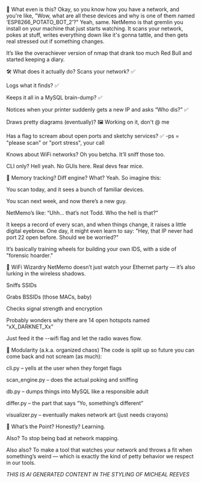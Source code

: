 🧠 What even is this?
Okay, so you know how you have a network, and you're like, "Wow, what are all these devices and why is one of them named ‘ESP8266_POTATO_BOT_2’?" Yeah, same.
NetMemo is that gremlin you install on your machine that just starts watching. It scans your network, pokes at stuff, writes everything down like it's gonna tattle, and then gets real stressed out if something changes.

It’s like the overachiever version of nmap that drank too much Red Bull and started keeping a diary.

🛠️ What does it actually do?
Scans your network? ✅

Logs what it finds? ✅

Keeps it all in a MySQL brain-dump? ✅

Notices when your printer suddenly gets a new IP and asks “Who dis?” ✅

Draws pretty diagrams (eventually)? 🖼️ Working on it, don't @ me

Has a flag to scream about open ports and sketchy services? ✅ -ps = "please scan" or "port stress", your call

Knows about WiFi networks? Oh you betcha. It’ll sniff those too.

CLI only? Hell yeah. No GUIs here. Real devs fear mice.

🧠 Memory tracking? Diff engine? What?
Yeah. So imagine this:

You scan today, and it sees a bunch of familiar devices.

You scan next week, and now there’s a new guy.

NetMemo’s like: “Uhh... that’s not Todd. Who the hell is that?”

It keeps a record of every scan, and when things change, it raises a little digital eyebrow. One day, it might even learn to say: "Hey, that IP never had port 22 open before. Should we be worried?"

It’s basically training wheels for building your own IDS, with a side of "forensic hoarder."

🧙 WiFi Wizardry
NetMemo doesn’t just watch your Ethernet party — it’s also lurking in the wireless shadows.

Sniffs SSIDs

Grabs BSSIDs (those MACs, baby)

Checks signal strength and encryption

Probably wonders why there are 14 open hotspots named “xX_DARKNET_Xx”

Just feed it the --wifi flag and let the radio waves flow.

🧰 Modularity (a.k.a. organized chaos)
The code is split up so future you can come back and not scream (as much):

cli.py – yells at the user when they forget flags

scan_engine.py – does the actual poking and sniffing

db.py – dumps things into MySQL like a responsible adult

differ.py – the part that says “Yo, something’s different”

visualizer.py – eventually makes network art (just needs crayons)

🧪 What’s the Point?
Honestly? Learning.

Also? To stop being bad at network mapping.

Also also? To make a tool that watches your network and throws a fit when something’s weird — which is exactly the kind of petty behavior we respect in our tools.


*THIS IS AI GENERATED CONTENT IN THE STYLING OF MICHEAL REEVES*
